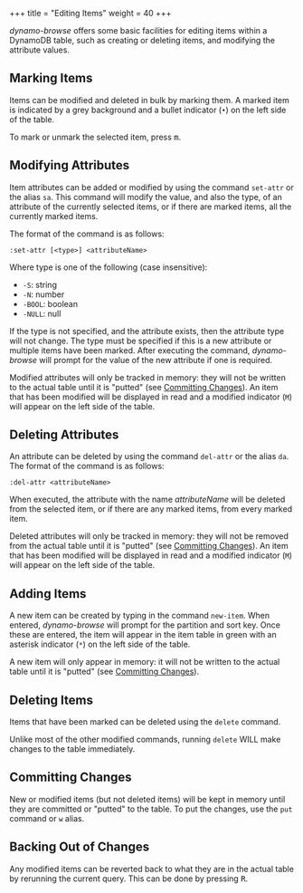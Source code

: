 +++
title = "Editing Items"
weight = 40
+++

_dynamo-browse_ offers some basic facilities for editing items within a DynamoDB table,
such as creating or deleting items, and modifying the attribute values.

## Marking Items

Items can be modified and deleted in bulk by marking them.  A marked item is indicated by a grey
background and a bullet indicator (`•`) on the left side of the table.

To mark or unmark the selected item, press <kbd>m</kbd>.

## Modifying Attributes

Item attributes can be added or modified by using the command `set-attr` or the alias `sa`.
This command will modify the value, and also the type, of an attribute of the currently selected items,
or if there are marked items, all the currently marked items.  

The format of the command is as follows:

```
:set-attr [<type>] <attributeName>
```

Where type is one of the following (case insensitive):

- `-S`: string
- `-N`: number
- `-BOOL`: boolean
- `-NULL`: null

If the type is not specified, and the attribute exists, then the attribute type will not change.
The type must be specified if this is a new attribute or multiple items have been marked.
After executing the command, _dynamo-browse_ will prompt for the value of the new attribute if one is
required.

Modified attributes will only be tracked in memory: they will not be written
to the actual table until it is "putted" (see [Committing Changes](#committing-changes)).
An item that has been modified will be displayed in read and a modified indicator (`M`) will appear
on the left side of the table.

## Deleting Attributes

An attribute can be deleted by using the command `del-attr` or the alias `da`.  The format of the command
is as follows:

```
:del-attr <attributeName>
```

When executed, the attribute with the name _attributeName_ will be deleted from the selected item, or
if there are any marked items, from every marked item.

Deleted attributes will only be tracked in memory: they will not be removed from
the actual table until it is "putted" (see [Committing Changes](#committing-changes)).
An item that has been modified will be displayed in read and a modified indicator (`M`) will appear
on the left side of the table.

## Adding Items

A new item can be created by typing in the command `new-item`.  When entered, _dynamo-browse_
will prompt for the partition and sort key.  Once these are entered, the item will appear
in the item table in green with an asterisk indicator (`*`) on the left side of the table.

A new item will only appear in memory: it will not be written
to the actual table until it is "putted" (see [Committing Changes](#committing-changes)).

## Deleting Items

Items that have been marked can be deleted using the `delete` command.

Unlike most of the other modified commands, running `delete` WILL make changes to the table
immediately.

## Committing Changes

New or modified items (but not deleted items) will be kept in memory until they are committed
or "putted" to the table.  To put the changes, use the `put` command or `w` alias.

## Backing Out of Changes

Any modified items can be reverted back to what they are in the actual table by rerunning the
current query.  This can be done by pressing <kbd>R</kbd>. 